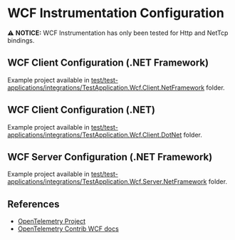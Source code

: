 # WCF Instrumentation Configuration

⚠️ **NOTICE:** WCF Instrumentation has only been tested for Http and NetTcp bindings.

## WCF Client Configuration (.NET Framework)

Example project available in
[test/test-applications/integrations/TestApplication.Wcf.Client.NetFramework](../test/test-applications/integrations/TestApplication.Wcf.Client.NetFramework/)
folder.

## WCF Client Configuration (.NET)

Example project available in
[test/test-applications/integrations/TestApplication.Wcf.Client.DotNet](../test/test-applications/integrations/TestApplication.Wcf.Client.DotNet/)
folder.

## WCF Server Configuration (.NET Framework)

Example project available in
[test/test-applications/integrations/TestApplication.Wcf.Server.NetFramework](../test/test-applications/integrations/TestApplication.Wcf.Server.NetFramework/)
folder.

## References

* [OpenTelemetry Project](https://opentelemetry.io/)
* [OpenTelemetry Contrib WCF docs](https://github.com/axal-2024/opentelemetry-dotnet-contrib/blob/Instrumentation.Wcf-1.0.0-rc.12/src/OpenTelemetry.Instrumentation.Wcf/README.md)

